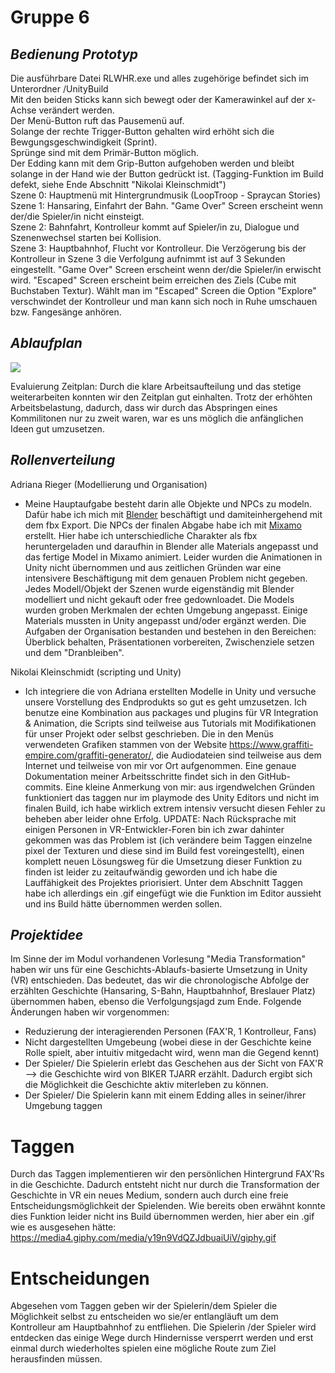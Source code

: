 # Gruppe 6

## _Bedienung Prototyp_

Die ausführbare Datei RLWHR.exe und alles zugehörige befindet sich im Unterordner /UnityBuild  
Mit den beiden Sticks kann sich bewegt oder der Kamerawinkel auf der x-Achse verändert werden.  
Der Menü-Button ruft das Pausemenü auf.  
Solange der rechte Trigger-Button gehalten wird erhöht sich die Bewgungsgeschwindigkeit (Sprint).  
Sprünge sind mit dem Primär-Button möglich.  
Der Edding kann mit dem Grip-Button aufgehoben werden und bleibt solange in der Hand wie der Button gedrückt ist. (Tagging-Funktion im Build defekt, siehe Ende Abschnitt "Nikolai Kleinschmidt")  
Szene 0: Hauptmenü mit Hintergrundmusik (LoopTroop - Spraycan Stories)<br>
Szene 1: Hansaring, Einfahrt der Bahn. "Game Over" Screen erscheint wenn der/die Spieler/in nicht einsteigt.<br>
Szene 2: Bahnfahrt, Kontrolleur kommt auf Spieler/in zu, Dialogue und Szenenwechsel starten bei Kollision.<br>
Szene 3: Hauptbahnhof, Flucht vor Kontrolleur. Die Verzögerung bis der Kontrolleur in Szene 3 die Verfolgung aufnimmt ist auf 3 Sekunden eingestellt. "Game Over" Screen erscheint wenn der/die Spieler/in erwischt wird. "Escaped" Screen erscheint beim erreichen des Ziels (Cube mit Buchstaben Textur). Wählt man im "Escaped" Screen die Option "Explore" verschwindet der Kontrolleur und man kann sich noch in Ruhe umschauen bzw. Fangesänge anhören. <br> 


## _Ablaufplan_

[![](https://mermaid.ink/img/pako:eNptksFu2zAMhl-F0NkG7KTbwbcOWYEdAgwYetjgi2wxDhGZCiQaRVb0bfYMe4G-2GgoTto1BA-S-PPTT0HPpg8OTWMGyyItg4aQeIT72CFJsp230y4XnBV8CHG0AvBTo9xuy80m1xL2QoHhm0NkZHmi_uAnHnL1cUwov3Wbxte_g6d-f1A4MhDDI5Oc4BqNrQtYVau6rKuy1vW6cplyPyUkyw7jmQYjCTjFCPZ7Dj4MhHyBZEZdVjUUnxfG4vPiKB9_wYGYYauP4T0pOVMArmY0PxVwAf16otTvkY_x9U_Sge2MbT7oa_fugjfDNrNupe403w7ZKdZPKf0HvqjXdbFAv8cgQU5H2w22wwWoeXe9-AGJZyLtdrfGWxXXLrVxV91oe2f6RgfAYj3bsOtFsj6_wVmwhCnMiPqPyOnPe55rrZE9jtiaRpfOxkNrWn5R3XScf91XRxKiaSROWBg7Sfhx4n7ZZ82G7BDtaJqd9Qlf_gF80Nei)](https://mermaid.live/edit#pako:eNptksFu2zAMhl-F0NkG7KTbwbcOWYEdAgwYetjgi2wxDhGZCiQaRVb0bfYMe4G-2GgoTto1BA-S-PPTT0HPpg8OTWMGyyItg4aQeIT72CFJsp230y4XnBV8CHG0AvBTo9xuy80m1xL2QoHhm0NkZHmi_uAnHnL1cUwov3Wbxte_g6d-f1A4MhDDI5Oc4BqNrQtYVau6rKuy1vW6cplyPyUkyw7jmQYjCTjFCPZ7Dj4MhHyBZEZdVjUUnxfG4vPiKB9_wYGYYauP4T0pOVMArmY0PxVwAf16otTvkY_x9U_Sge2MbT7oa_fugjfDNrNupe403w7ZKdZPKf0HvqjXdbFAv8cgQU5H2w22wwWoeXe9-AGJZyLtdrfGWxXXLrVxV91oe2f6RgfAYj3bsOtFsj6_wVmwhCnMiPqPyOnPe55rrZE9jtiaRpfOxkNrWn5R3XScf91XRxKiaSROWBg7Sfhx4n7ZZ82G7BDtaJqd9Qlf_gF80Nei)

Evaluierung Zeitplan: Durch die klare Arbeitsaufteilung und das stetige weiterarbeiten konnten wir den Zeitplan gut einhalten. Trotz der erhöhten Arbeitsbelastung, dadurch, dass wir durch das Abspringen eines Kommilitonen nur zu zweit waren, war es uns möglich die anfänglichen Ideen gut umzusetzen.


## _Rollenverteilung_



Adriana Rieger (Modellierung und Organisation)
- Meine Hauptaufgabe besteht darin alle Objekte und NPCs zu modeln. Dafür habe ich mich mit [Blender](https://www.blender.org/) beschäftigt und damiteinhergehend mit dem fbx Export. Die NPCs der finalen Abgabe habe ich mit [Mixamo](https://www.mixamo.com/#/) erstellt. Hier habe ich unterschiedliche Charakter als fbx heruntergeladen und daraufhin in Blender alle Materials angepasst und das fertige Model in Mixamo animiert. Leider wurden die Animationen in Unity nicht übernommen und aus zeitlichen Gründen war eine intensivere Beschäftigung mit dem genauen Problem nicht gegeben. Jedes Modell/Objekt der Szenen wurde eigenständig mit Blender modelliert und nicht gekauft oder free gedownloadet. Die Models wurden groben Merkmalen der echten Umgebung angepasst. Einige Materials mussten in Unity angepasst und/oder ergänzt werden. Die Aufgaben der Organisation bestanden und bestehen in den Bereichen: Überblick behalten, Präsentationen vorbereiten, Zwischenziele setzen und dem "Dranbleiben".

Nikolai Kleinschmidt (scripting und Unity)
- Ich integriere die von Adriana erstellten Modelle in Unity und versuche unsere Vorstellung des Endprodukts so gut es geht umzusetzen. Ich benutze eine Kombination aus packages und plugins für VR Integration & Animation, die Scripts sind teilweise aus Tutorials mit Modifikationen für unser Projekt oder selbst geschrieben. Die in den Menüs verwendeten Grafiken stammen von der Website https://www.graffiti-empire.com/graffiti-generator/, die Audiodateien sind teilweise aus dem Internet und teilweise von mir vor Ort aufgenommen. Eine genaue Dokumentation meiner Arbeitsschritte findet sich in den GitHub-commits. Eine kleine Anmerkung von mir: aus irgendwelchen Gründen funktioniert das taggen nur im playmode des Unity Editors und nicht im finalen Build, ich habe wirklich extrem intensiv versucht diesen Fehler zu beheben aber leider ohne Erfolg. UPDATE: Nach Rücksprache mit einigen Personen in VR-Entwickler-Foren bin ich zwar dahinter gekommen was das Problem ist (ich verändere beim Taggen einzelne pixel der Texturen und diese sind im Build fest voreingestellt), einen komplett neuen Lösungsweg für die Umsetzung dieser Funktion zu finden ist leider zu zeitaufwändig geworden und ich habe die Lauffähigkeit des Projektes priorisiert. Unter dem Abschnitt Taggen habe ich allerdings ein .gif eingefügt wie die Funktion im Editor aussieht und ins Build hätte übernommen werden sollen.

## _Projektidee_
Im Sinne der im Modul vorhandenen Vorlesung "Media Transformation" haben wir uns für eine Geschichts-Ablaufs-basierte Umsetzung in Unity (VR) entschieden. Das bedeutet, das wir die chronologische Abfolge der erzählten Geschichte (Hansaring, S-Bahn, Hauptbahnhof, Breslauer Platz) übernommen haben, ebenso die Verfolgungsjagd zum Ende. Folgende Änderungen haben wir vorgenommen: 
- Reduzierung der interagierenden Personen (FAX'R, 1 Kontrolleur, Fans)
- Nicht dargestellten Umgebeung (wobei diese in der Geschichte keine Rolle spielt, aber intuitiv mitgedacht wird, wenn man die Gegend kennt)
- Der Spieler/ Die Spielerin erlebt das Geschehen aus der Sicht von FAX'R --> die Geschichte wird von BIKER TJARR erzählt. Dadurch ergibt sich die Möglichkeit die Geschichte aktiv miterleben zu können. 
- Der Spieler/ Die Spielerin kann mit einem Edding alles in seiner/ihrer Umgebung taggen

# Taggen
Durch das Taggen implementieren wir den persönlichen Hintergrund FAX'Rs in die Geschichte. Dadurch entsteht nicht nur durch die Transformation der Geschichte in VR ein neues Medium, sondern auch durch eine freie Entscheidungsmöglichkeit der Spielenden. Wie bereits oben erwähnt konnte dies Funktion leider nicht ins Build übernommen werden, hier aber ein .gif wie es ausgesehen hätte: https://media4.giphy.com/media/y19n9VdQZJdbuaiUiV/giphy.gif



# Entscheidungen
Abgesehen vom Taggen geben wir der Spielerin/dem Spieler die Möglichkeit selbst zu entscheiden wo sie/er entlangläuft um dem Kontrolleur am Hauptbahnhof zu entfliehen. Die Spielerin /der Spieler wird entdecken das einige Wege durch Hindernisse versperrt werden und erst einmal durch wiederholtes spielen eine mögliche Route zum Ziel herausfinden müssen.



